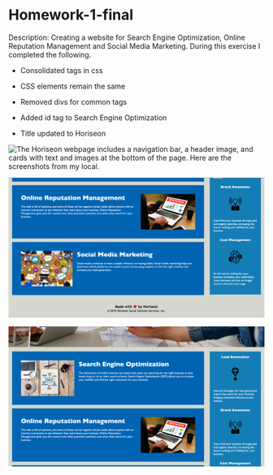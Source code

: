 # Homework-1-final


Description:
Creating a website for Search Engine Optimization, Online Reputation Management and Social Media Marketing. During this exercise I completed the following.

* Consolidated tags in css

* CSS elements remain the same

* Removed divs for common tags

* Added id tag to Search Engine Optimization

* Title updated to Horiseon


![The Horiseon webpage includes a navigation bar, a header image, and cards with text and images at the bottom of the page. Here are the screenshots from my local.](./Assets/images/README-1.png)

![The Horiseon webpage includes a navigation bar, a header image, and cards with text and images at the bottom of the page. Here are the screenshots from my local.](./Assets/images/README-2.png)

![The Horiseon webpage includes a navigation bar, a header image, and cards with text and images at the bottom of the page. Here are the screenshots from my local.](./Assets/images/README-3.png)
